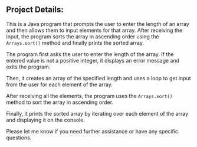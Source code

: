 ## Project Details:

This is a Java program that prompts the user to enter the length of an array and then allows them to input elements for that array. After receiving the input, the program sorts the array in ascending order using the `Arrays.sort()` method and finally prints the sorted array.

The program first asks the user to enter the length of the array. If the entered value is not a positive integer, it displays an error message and exits the program.

Then, it creates an array of the specified length and uses a loop to get input from the user for each element of the array.

After receiving all the elements, the program uses the `Arrays.sort()` method to sort the array in ascending order.

Finally, it prints the sorted array by iterating over each element of the array and displaying it on the console.

Please let me know if you need further assistance or have any specific questions.
